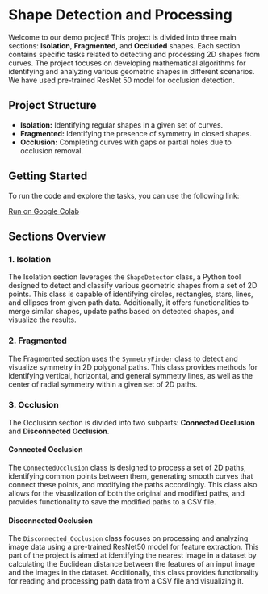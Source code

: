 Shape Detection and Processing
==============================

Welcome to our demo project! This project is divided into three main sections: **Isolation**, **Fragmented**, and **Occluded** shapes. Each section contains specific tasks related to detecting and processing 2D shapes from curves. The project focuses on developing mathematical algorithms for identifying and analyzing various geometric shapes in different scenarios. We have used pre-trained ResNet 50 model for occlusion detection.

Project Structure
-----------------

-   **Isolation:** Identifying regular shapes in a given set of curves.
-   **Fragmented:** Identifying the presence of symmetry in closed shapes.
-   **Occlusion:** Completing curves with gaps or partial holes due to occlusion removal.

Getting Started
---------------

To run the code and explore the tasks, you can use the following link:

[Run on Google Colab](https://colab.research.google.com/drive/1tm2ybxmG0Pe2BCVxFq2YYwwBEjNdrabn?usp=sharing)

Sections Overview
-----------------

### 1\. Isolation

The Isolation section leverages the `ShapeDetector` class, a Python tool designed to detect and classify various geometric shapes from a set of 2D points. This class is capable of identifying circles, rectangles, stars, lines, and ellipses from given path data. Additionally, it offers functionalities to merge similar shapes, update paths based on detected shapes, and visualize the results.

### 2\. Fragmented

The Fragmented section uses the `SymmetryFinder` class to detect and visualize symmetry in 2D polygonal paths. This class provides methods for identifying vertical, horizontal, and general symmetry lines, as well as the center of radial symmetry within a given set of 2D paths.

### 3\. Occlusion

The Occlusion section is divided into two subparts: **Connected Occlusion** and **Disconnected Occlusion**.

#### **Connected Occlusion**

The `ConnectedOcclusion` class is designed to process a set of 2D paths, identifying common points between them, generating smooth curves that connect these points, and modifying the paths accordingly. This class also allows for the visualization of both the original and modified paths, and provides functionality to save the modified paths to a CSV file.

#### **Disconnected Occlusion**

The `Disconnected_Occlusion` class focuses on processing and analyzing image data using a pre-trained ResNet50 model for feature extraction. This part of the project is aimed at identifying the nearest image in a dataset by calculating the Euclidean distance between the features of an input image and the images in the dataset. Additionally, this class provides functionality for reading and processing path data from a CSV file and visualizing it.
